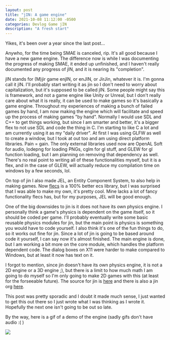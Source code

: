 ```yaml
---
layout: post
title: "jIN: A game engine"
date: 2021-10-08 11:12:00 -0500
categories: Devlog Game jIN
description: "A fresh start"
---
```


Yikes, it's been over a year since the last post...

Anywho, for the time being SMAE is canceled, rip. It's all good because I have a new game engine. The difference now is
while I was documenting the progress of making SMAE, it ended up unfinished, and I haven't really documented any progress
of jIN, and it is nearing its "completion".

jIN stands for (M)jir game enjIN, or enJIN, or JirJin, whatever it is. I'm gonna call it jIN. I'll probably start writing it as
jin so I don't need to worry about capitalization, but it's supposed to be called jIN. Some people might say this is framework,
and not a game engine like Unity or Unreal, but I don't really care about what it is really, it can be used to make games so
it's basically a game engine. Throughout my experiences of making a bunch of failed games by hand, I am now making the engine
which will facilitate and speed up the process of making games "by hand". Normally I would use SDL and C++ to get things working,
but since I am smarter and better, it's a bigger flex to not use SDL and code the thing in C. I'm starting to like C a lot and
am currently using it as my "daily driver". At first I was using GLFW as well to create a window, but I took at out too and am
using direct platform libraries. Pain = gain. The only external libraries used now are OpenAL Soft for audio, lodepng for loading
PNGs, cglm for gl stuff, and GLEW for gl function loading, but I am planning on removing that dependency as well. There's no real
point to writing all of these functionalities myself, but it is a flex, and in the case of GLEW, will actually reduce my compilation
time on windows by a few seconds, lol.

On top of jin I also made JEL, an Entity Component System, to also help in making games. Now
[flecs](https://github.com/SanderMertens/flecs) is a 100% better ecs library,
but I was surprised that I was able to make my own, it's pretty cool. Mine lacks a lot of fancy functionality flecs has, but for my
purposes, JEL will be good enough.

One of the big downsides to jin is it does not have its own physics engine. I personally think a game's physics is dependent on the
game itself, so it should be coded per game. I'll probably eventually write some basic reusable physics modules for jin, but
the main point is physics is something you would have to code yourself. I also think it's one of the fun things to do, so it works out
fine for jin. Since a lot of jin is going to be based around code it yourself, I can say now it's almost finished. The main engine
is done, but I am working a bit more on the core module, which handles the platform dependent code. The dialog boxes on X11 were
harder to make compared to Windows, but at least it now has text on it.

I forgot to mention, since jin doesn't have its own physics engine, it is not a 2D engine or a 3D engine ;), but there is a limit
to how much math I am going to do myself so I'm only going to make 2D games with this (at least for the forseeable future).
The source for jin is [here](https://github.com/MisterMjir/jin) and there is also a jin org [here](https://github.com/JirJIN).

This post was pretty sporadic and I doubt it made much sense, I just wanted to get this out there so I just wrote what I was thinking
as I wrote it. Hopefully the next one isn't going to be out so late.

By the way, here is a gif of a demo of the engine (sadly gifs don't have audio :( )

![](https://mistermjir.github.io/assets/images/jin_demo.gif)

